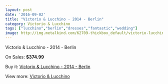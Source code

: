 ```yaml
---
layout: post
date: '2016-09-02'
title: "Victorio & Lucchino - 2014 - Berlin"
category: Victorio & Lucchino
tags: ["lucchino","berlin","dresses","fantastic","wedding"]
image: http://img.metalkind.com/62709-thickbox_default/victorio-lucchino-2014-berlin.jpg
---
```

Victorio & Lucchino - 2014 - Berlin

On Sales: **$374.99**
<a href="https://www.metalkind.com/en/victorio-lucchino/16438-victorio-lucchino-2014-berlin.html"><amp-img layout="responsive" width="600" height="600" src="//img.metalkind.com/62709-thickbox_default/victorio-lucchino-2014-berlin.jpg" alt="Victorio & Lucchino - 2014 - Berlin 0" /></a>
<a href="https://www.metalkind.com/en/victorio-lucchino/16438-victorio-lucchino-2014-berlin.html"><amp-img layout="responsive" width="600" height="600" src="//img.metalkind.com/62711-thickbox_default/victorio-lucchino-2014-berlin.jpg" alt="Victorio & Lucchino - 2014 - Berlin 1" /></a>

Buy it: [Victorio & Lucchino - 2014 - Berlin](https://www.metalkind.com/en/victorio-lucchino/16438-victorio-lucchino-2014-berlin.html "Victorio & Lucchino - 2014 - Berlin")

View more: [Victorio & Lucchino](https://www.metalkind.com/en/201-victorio--lucchino "Victorio & Lucchino")